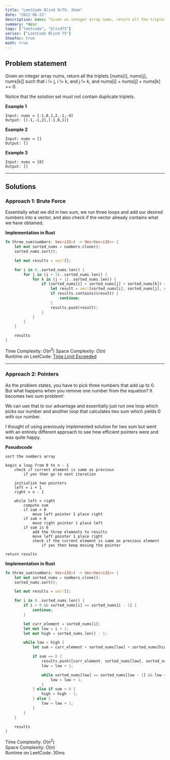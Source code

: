 ```yaml
---
title: "LeetCode Blind 9/75: 3Sum"
date: "2022-06-22"
description: &desc "Given an integer array nums, return all the triplets [nums[i], nums[j], nums[k]] such that i != j, i != k, and j != k, and nums[i] + nums[j] + nums[k] == 0."
summary: *desc
tags: ["leetcode", "blind75"]
series: ["LeetCode Blind 75"]
ShowToc: true
math: true
---
```


## Problem statement

Given an integer array nums, return all the triplets [nums[i], nums[j], nums[k]] such that i != j, i != k, and j != k, and nums[i] + nums[j] + nums[k] == 0.

Notice that the solution set must not contain duplicate triplets.

**Example 1**

```
Input: nums = [-1,0,1,2,-1,-4]
Output: [[-1,-1,2],[-1,0,1]]
```

**Example 2**

```
Input: nums = []
Output: []
```

**Example 3**

```
Input: nums = [0]
Output: []
```

---

## Solutions

### Approach 1: Brute Force

Essentially what we did in two sum, we run three loops and add our desired
numbers into a vector, and also check if the vector already contains what
we have obtained.

**Implementation in Rust**

```rs
fn three_sum(numbers: Vec<i32>) -> Vec<Vec<i32>> {
    let mut sorted_nums = numbers.clone();
    sorted_nums.sort();

    let mut results = vec![];

    for i in 0..sorted_nums.len() {
        for j in (i + 1)..sorted_nums.len() {
            for k in (j + 1)..sorted_nums.len() {
                if (sorted_nums[i] + sorted_nums[j] + sorted_nums[k]) == 0 {
                    let result = vec![sorted_nums[i], sorted_nums[j], sorted_nums[k]];
                    if results.contains(&result) {
                        continue;
                    }
                    results.push(result);
                }
            }
        }
    }

    results
}
```

Time Complexity: $O(n^3)$
Space Complexity: $O(n)$  
Runtime on LeetCode: [Time Limit Exceeded](https://leetcode.com/submissions/detail/728302945/)

---

### Approach 2: Pointers

As the problem states, you have to pick three numbers that add up to 0.  
But what happens when you remove one number from the equation? It becomes two sum problem!  

We can use that to our advantage and essentially just run one loop which picks our number and
another loop that calculates two sum which yields 0 with our number.

I thought of using previously implemented solution for two sum but went with an
entirely different approach to see how efficient pointers were and was quite happy.  

**Pseudocode**

```text
sort the numbers array

begin a loop from 0 to n - 1
    check if current element is same as previous
        if yes then go to next iteration
    
    initialize two pointers
    left = i + 1
    right = n - 1

    while left < right
        compute sum
        if sum < 0
            move left pointer 1 place right
        if sum > 0
            move right pointer 1 place left
        if sum is 0
            add the three elements to results
            move left pointer 1 place right
            check if the current element is same as previous element
                if yes then keep moving the pointer

return results
```

**Implementation in Rust**

```rs
fn three_sum(numbers: Vec<i32>) -> Vec<Vec<i32>> {
    let mut sorted_nums = numbers.clone();
    sorted_nums.sort();

    let mut results = vec![];

    for i in 0..sorted_nums.len() {
        if i > 0 && sorted_nums[i] == sorted_nums[i - 1] {
            continue;
        }

        let curr_element = sorted_nums[i];
        let mut low = i + 1;
        let mut high = sorted_nums.len() - 1;

        while low < high {
            let sum = curr_element + sorted_nums[low] + sorted_nums[high];

            if sum == 0 {
                results.push([curr_element, sorted_nums[low], sorted_nums[high]].to_vec());
                low = low + 1;

                while sorted_nums[low] == sorted_nums[low - 1] && low < high {
                    low = low + 1;
                }
            } else if sum > 0 {
                high = high - 1;
            } else {
                low = low + 1;
            }
        }
    }

    results
}
```

Time Complexity: $O(n^2)$  
Space Complexity: $O(n)$  
Runtime on LeetCode: $30$ms
